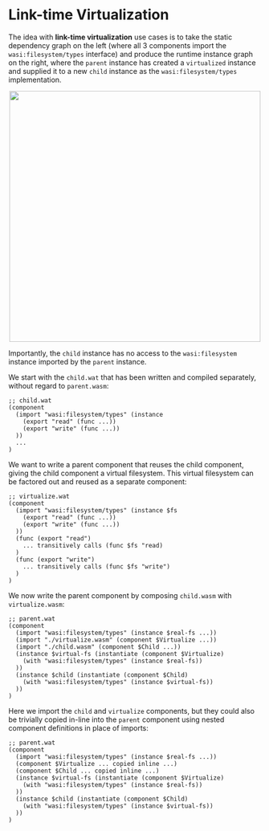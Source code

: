 # Link-time Virtualization

The idea with **link-time virtualization** use cases is to take the static
dependency graph on the left (where all 3 components import the
`wasi:filesystem/types` interface) and produce the runtime instance graph on
the right, where the `parent` instance has created a `virtualized` instance and
supplied it to a new `child` instance as the `wasi:filesystem/types`
implementation.

<p align="center"><img src="./images/link-time-virtualization.svg" width="500"></p>

Importantly, the `child` instance has no access to the `wasi:filesystem`
instance imported by the `parent` instance.

We start with the `child.wat` that has been written and compiled separately,
without regard to `parent.wasm`:
```wat
;; child.wat
(component
  (import "wasi:filesystem/types" (instance
    (export "read" (func ...))
    (export "write" (func ...))
  ))
  ...
)
```

We want to write a parent component that reuses the child component, giving the
child component a virtual filesystem. This virtual filesystem can be factored
out and reused as a separate component:
```wat
;; virtualize.wat
(component
  (import "wasi:filesystem/types" (instance $fs
    (export "read" (func ...))
    (export "write" (func ...))
  ))
  (func (export "read")
    ... transitively calls (func $fs "read)
  )
  (func (export "write")
    ... transitively calls (func $fs "write")
  )
)
```

We now write the parent component by composing `child.wasm` with
`virtualize.wasm`:
```wat
;; parent.wat
(component
  (import "wasi:filesystem/types" (instance $real-fs ...))
  (import "./virtualize.wasm" (component $Virtualize ...))
  (import "./child.wasm" (component $Child ...))
  (instance $virtual-fs (instantiate (component $Virtualize)
    (with "wasi:filesystem/types" (instance $real-fs))
  ))
  (instance $child (instantiate (component $Child)
    (with "wasi:filesystem/types" (instance $virtual-fs))
  ))
)
```
Here we import the `child` and `virtualize` components, but they could also be
trivially copied in-line into the `parent` component using nested component
definitions in place of imports:
```wat
;; parent.wat
(component
  (import "wasi:filesystem/types" (instance $real-fs ...))
  (component $Virtualize ... copied inline ...)
  (component $Child ... copied inline ...)
  (instance $virtual-fs (instantiate (component $Virtualize)
    (with "wasi:filesystem/types" (instance $real-fs))
  ))
  (instance $child (instantiate (component $Child)
    (with "wasi:filesystem/types" (instance $virtual-fs))
  ))
)
```
